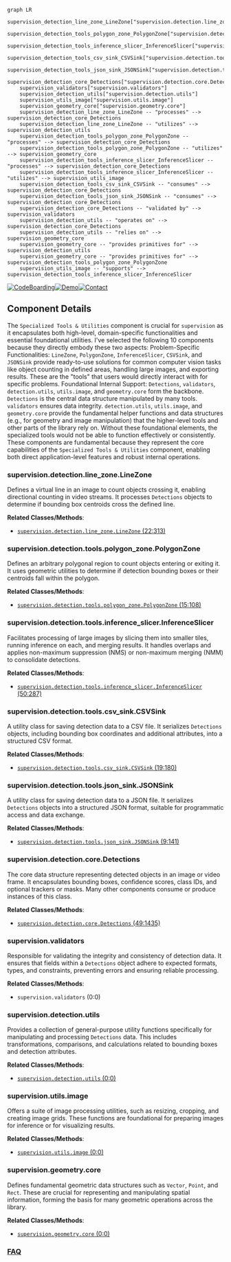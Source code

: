 ```mermaid
graph LR
    supervision_detection_line_zone_LineZone["supervision.detection.line_zone.LineZone"]
    supervision_detection_tools_polygon_zone_PolygonZone["supervision.detection.tools.polygon_zone.PolygonZone"]
    supervision_detection_tools_inference_slicer_InferenceSlicer["supervision.detection.tools.inference_slicer.InferenceSlicer"]
    supervision_detection_tools_csv_sink_CSVSink["supervision.detection.tools.csv_sink.CSVSink"]
    supervision_detection_tools_json_sink_JSONSink["supervision.detection.tools.json_sink.JSONSink"]
    supervision_detection_core_Detections["supervision.detection.core.Detections"]
    supervision_validators["supervision.validators"]
    supervision_detection_utils["supervision.detection.utils"]
    supervision_utils_image["supervision.utils.image"]
    supervision_geometry_core["supervision.geometry.core"]
    supervision_detection_line_zone_LineZone -- "processes" --> supervision_detection_core_Detections
    supervision_detection_line_zone_LineZone -- "utilizes" --> supervision_detection_utils
    supervision_detection_tools_polygon_zone_PolygonZone -- "processes" --> supervision_detection_core_Detections
    supervision_detection_tools_polygon_zone_PolygonZone -- "utilizes" --> supervision_geometry_core
    supervision_detection_tools_inference_slicer_InferenceSlicer -- "processes" --> supervision_detection_core_Detections
    supervision_detection_tools_inference_slicer_InferenceSlicer -- "utilizes" --> supervision_utils_image
    supervision_detection_tools_csv_sink_CSVSink -- "consumes" --> supervision_detection_core_Detections
    supervision_detection_tools_json_sink_JSONSink -- "consumes" --> supervision_detection_core_Detections
    supervision_detection_core_Detections -- "validated by" --> supervision_validators
    supervision_detection_utils -- "operates on" --> supervision_detection_core_Detections
    supervision_detection_utils -- "relies on" --> supervision_geometry_core
    supervision_geometry_core -- "provides primitives for" --> supervision_detection_utils
    supervision_geometry_core -- "provides primitives for" --> supervision_detection_tools_polygon_zone_PolygonZone
    supervision_utils_image -- "supports" --> supervision_detection_tools_inference_slicer_InferenceSlicer
```
[![CodeBoarding](https://img.shields.io/badge/Generated%20by-CodeBoarding-9cf?style=flat-square)](https://github.com/CodeBoarding/CodeBoarding)[![Demo](https://img.shields.io/badge/Try%20our-Demo-blue?style=flat-square)](https://www.codeboarding.org/demo)[![Contact](https://img.shields.io/badge/Contact%20us%20-%20contact@codeboarding.org-lightgrey?style=flat-square)](mailto:contact@codeboarding.org)

## Component Details

The `Specialized Tools & Utilities` component is crucial for `supervision` as it encapsulates both high-level, domain-specific functionalities and essential foundational utilities. I've selected the following 10 components because they directly embody these two aspects: Problem-Specific Functionalities: `LineZone`, `PolygonZone`, `InferenceSlicer`, `CSVSink`, and `JSONSink` provide ready-to-use solutions for common computer vision tasks like object counting in defined areas, handling large images, and exporting results. These are the "tools" that users would directly interact with for specific problems. Foundational Internal Support: `Detections`, `validators`, `detection.utils`, `utils.image`, and `geometry.core` form the backbone. `Detections` is the central data structure manipulated by many tools. `validators` ensures data integrity. `detection.utils`, `utils.image`, and `geometry.core` provide the fundamental helper functions and data structures (e.g., for geometry and image manipulation) that the higher-level tools and other parts of the library rely on. Without these foundational elements, the specialized tools would not be able to function effectively or consistently. These components are fundamental because they represent the core capabilities of the `Specialized Tools & Utilities` component, enabling both direct application-level features and robust internal operations.

### supervision.detection.line_zone.LineZone
Defines a virtual line in an image to count objects crossing it, enabling directional counting in video streams. It processes `Detections` objects to determine if bounding box centroids cross the defined line.


**Related Classes/Methods**:

- <a href="https://github.com/roboflow/supervision/blob/master/supervision/detection/line_zone.py#L22-L313" target="_blank" rel="noopener noreferrer">`supervision.detection.line_zone.LineZone` (22:313)</a>


### supervision.detection.tools.polygon_zone.PolygonZone
Defines an arbitrary polygonal region to count objects entering or exiting it. It uses geometric utilities to determine if detection bounding boxes or their centroids fall within the polygon.


**Related Classes/Methods**:

- <a href="https://github.com/roboflow/supervision/blob/master/supervision/detection/tools/polygon_zone.py#L15-L108" target="_blank" rel="noopener noreferrer">`supervision.detection.tools.polygon_zone.PolygonZone` (15:108)</a>


### supervision.detection.tools.inference_slicer.InferenceSlicer
Facilitates processing of large images by slicing them into smaller tiles, running inference on each, and merging results. It handles overlaps and applies non-maximum suppression (NMS) or non-maximum merging (NMM) to consolidate detections.


**Related Classes/Methods**:

- <a href="https://github.com/roboflow/supervision/blob/master/supervision/detection/tools/inference_slicer.py#L50-L287" target="_blank" rel="noopener noreferrer">`supervision.detection.tools.inference_slicer.InferenceSlicer` (50:287)</a>


### supervision.detection.tools.csv_sink.CSVSink
A utility class for saving detection data to a CSV file. It serializes `Detections` objects, including bounding box coordinates and additional attributes, into a structured CSV format.


**Related Classes/Methods**:

- <a href="https://github.com/roboflow/supervision/blob/master/supervision/detection/tools/csv_sink.py#L19-L180" target="_blank" rel="noopener noreferrer">`supervision.detection.tools.csv_sink.CSVSink` (19:180)</a>


### supervision.detection.tools.json_sink.JSONSink
A utility class for saving detection data to a JSON file. It serializes `Detections` objects into a structured JSON format, suitable for programmatic access and data exchange.


**Related Classes/Methods**:

- <a href="https://github.com/roboflow/supervision/blob/master/supervision/detection/tools/json_sink.py#L9-L141" target="_blank" rel="noopener noreferrer">`supervision.detection.tools.json_sink.JSONSink` (9:141)</a>


### supervision.detection.core.Detections
The core data structure representing detected objects in an image or video frame. It encapsulates bounding boxes, confidence scores, class IDs, and optional trackers or masks. Many other components consume or produce instances of this class.


**Related Classes/Methods**:

- <a href="https://github.com/roboflow/supervision/blob/master/supervision/detection/core.py#L49-L1435" target="_blank" rel="noopener noreferrer">`supervision.detection.core.Detections` (49:1435)</a>


### supervision.validators
Responsible for validating the integrity and consistency of detection data. It ensures that fields within a `Detections` object adhere to expected formats, types, and constraints, preventing errors and ensuring reliable processing.


**Related Classes/Methods**:

- `supervision.validators` (0:0)


### supervision.detection.utils
Provides a collection of general-purpose utility functions specifically for manipulating and processing `Detections` data. This includes transformations, comparisons, and calculations related to bounding boxes and detection attributes.


**Related Classes/Methods**:

- <a href="https://github.com/roboflow/supervision/blob/master/supervision/detection/utils.py#L0-L0" target="_blank" rel="noopener noreferrer">`supervision.detection.utils` (0:0)</a>


### supervision.utils.image
Offers a suite of image processing utilities, such as resizing, cropping, and creating image grids. These functions are foundational for preparing images for inference or for visualizing results.


**Related Classes/Methods**:

- <a href="https://github.com/roboflow/supervision/blob/master/supervision/utils/image.py#L0-L0" target="_blank" rel="noopener noreferrer">`supervision.utils.image` (0:0)</a>


### supervision.geometry.core
Defines fundamental geometric data structures such as `Vector`, `Point`, and `Rect`. These are crucial for representing and manipulating spatial information, forming the basis for many geometric operations across the library.


**Related Classes/Methods**:

- <a href="https://github.com/roboflow/supervision/blob/master/supervision/geometry/core.py#L0-L0" target="_blank" rel="noopener noreferrer">`supervision.geometry.core` (0:0)</a>




### [FAQ](https://github.com/CodeBoarding/GeneratedOnBoardings/tree/main?tab=readme-ov-file#faq)